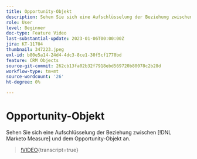 ```yaml
---
title: Opportunity-Objekt
description: Sehen Sie sich eine Aufschlüsselung der Beziehung zwischen  [!DNL Marketo Measure]  und dem Opportunity-Objekt an.
role: User
level: Beginner
doc-type: Feature Video
last-substantial-update: 2023-01-06T00:00:00Z
jira: KT-11704
thumbnail: 347223.jpeg
exl-id: b80e5a14-24d4-4dc3-8ce1-30f5cf1770bd
feature: CRM Objects
source-git-commit: 262cb13fa02b32f7918ebd569720b80078c2b28d
workflow-type: tm+mt
source-wordcount: '26'
ht-degree: 0%

---
```


# Opportunity-Objekt

Sehen Sie sich eine Aufschlüsselung der Beziehung zwischen [!DNL Marketo Measure] und dem Opportunity-Objekt an.

>[!VIDEO](https://video.tv.adobe.com/v/347223/?learn=on){transcript=true}
